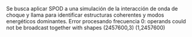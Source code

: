 Se busca aplicar SPOD a una simulación de la interacción de onda de choque y llama para identificar estructuras coherentes y modos energéticos dominantes.
Error procesando frecuencia 0: operands could not be broadcast together with shapes (2457600,3) (1,2457600)
